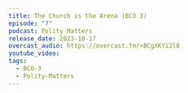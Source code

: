 ```yaml
---
title: The Church is the Arena (BCO 3)
episode: "7"
podcast: Polity Matters
release_date: 2023-10-17
overcast_audio: https://overcast.fm/+BCgXKYi2l8
youtube_video: 
tags:
  - BCO-3
  - Polity-Matters
---
```

